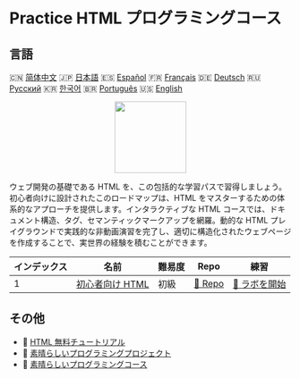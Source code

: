 # Practice HTML プログラミングコース

## 言語

🇨🇳 [简体中文](README_zh.md) 🇯🇵 [日本語](README_ja.md) 🇪🇸 [Español](README_es.md) 🇫🇷 [Français](README_fr.md) 🇩🇪 [Deutsch](README_de.md) 🇷🇺 [Русский](README_ru.md) 🇰🇷 [한국어](README_ko.md) 🇧🇷 [Português](README_pt.md) 🇺🇸 [English](README.md) 

<div align="center">
<img width="128px" src="https://file.labex.io/path/NrasuEoAvSam.png">
</div>

ウェブ開発の基礎である HTML を、この包括的な学習パスで習得しましょう。初心者向けに設計されたこのロードマップは、HTML をマスターするための体系的なアプローチを提供します。インタラクティブな HTML コースでは、ドキュメント構造、タグ、セマンティックマークアップを網羅。動的な HTML プレイグラウンドで実践的な非動画演習を完了し、適切に構造化されたウェブページを作成することで、実世界の経験を積むことができます。

|   インデックス | 名前                                                              | 難易度   | Repo                                                        | 練習                                                            |
|----------------|-------------------------------------------------------------------|----------|-------------------------------------------------------------|-----------------------------------------------------------------|
|              1 | [初心者向け HTML](https://labex.io/ja/courses/html-for-beginners) | 初級     | [🔗 Repo](https://github.com/labex-labs/html-for-beginners) | [🚀 ラボを開始](https://labex.io/ja/courses/html-for-beginners) |

## その他

- 🔗 [HTML 無料チュートリアル](https://github.com/labex-labs/html-free-tutorials)
- 🔗 [素晴らしいプログラミングプロジェクト](https://github.com/labex-labs/awesome-programming-projects)
- 🔗 [素晴らしいプログラミングコース](https://github.com/labex-labs/awesome-programming-courses)

